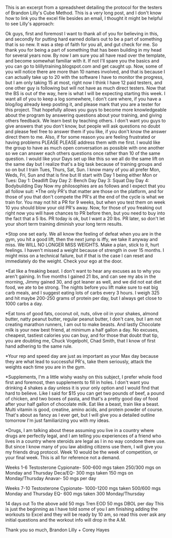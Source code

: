 This is an excerpt from a spreadsheet detailing the protocol for the testers of Brandon Lilly's Cube Method. This is a very long post, and I don't know how to link you the excel file besides an email, I thought it might be helpful to see Lilly's approach:

Ok guys, first and foremost I want to thank all of you for believing in this, and secondly for putting hard earned dollars out to be a part of something that is so new. It was a step of faith for you all, and gut check for me. So thank you for being a part of something that has been building in my head for several years now. By now I am sure you all have read over the template, and become somewhat familiar with it. If not I'll spare you the basics and you can go to blillytraining.blogspot.com and get caught up. Now, some of you will notice there are more than 10 names involved, and that is because I can actually take up to 20 with the software I have to monitor the progress, but I am only taking 15 at most, right now I think I have 12 paid testers, and one other guy is following but will not have as much direct testers. Now that the BS is out of the way, here is what I will be expecting starting this week. I want all of you to keep a log somewhere, I don't care where, if you have a blog/log already keep posting it, and please mark that you are a tester for this project. That hopefully allows you guys to become more knowledgeable about the program by answering questions about your training, and giving others feedback. We learn best by teaching others. I don't want you guys to give answers that you don't know, but people will ask questions no doubt and please feel free to answer them if you like, if you don't know the answer direct them to me. Also, if for some reason you are feeling frustrated or having problems PLEASE PLEASE address them with me first. I would like the group to have as much open conversation as possible with one another so we can answer each others questions once rather than 10 of the same question. I would like your Days set up like this so we all do the same lift on the same day but I realize that's a big task because of training groups and so on but I train Tues, Thurs, Sat, Sun. I know many of you all prefer Mon, Weds, Fri, Sun and that is fine but Ill start with Day 1 being either Mon or Tues: Day 1: Deadlift Day Day 2: Bench Day Day 3: Squat Day Day 4: Bodybuilding Day Now my philosophies are as follows and I expect that you all follow suit: *The only PR's that matter are those on the platform, and for those of you that don't compete the PR's at the end of the cycle is what we train for. You may not hit a PR for 9 weeks, but when you test them on week 10 you should blow your old PR's away. Now, for those of you freaking out right now you will have chances to PR before then, but you need to buy into the fact that a 5 lbs. PR today is ok, but I want a 20 lbs. PR later, so don't let your short term training diminish your long term results.

*Stop one set early. We all know the feeling of defeat when you are in the gym, you hit a good lift, then the next jump is iffy, we take it anyway and miss. We WILL NO LONGER MISS WEIGHTS. Make a plan, stick to it, hurt feelings. I haven't missed a weight because of strength in over 15 months. I might miss on a technical failure, but if that is the case I can reset and immediately do the weight. Check your ego at the door.

*Eat like a freaking beast. I don't want to hear any excuses as to why you aren't gaining. In five months I gained 21 lbs, and can see my abs in the morning, Jimmy gained 30, and got leaner as well, and we did not eat diet food, we ate to be strong. The nights before you lift make sure to eat big carb meals, and I suggest eating lots of carbs every 3 hours. I weigh 325 and hit maybe 200-250 grams of protein per day, but I always get close to 1000 carbs a day.

*Eat tons of good fats, coconut oil, nuts, olive oil in your shakes, almond butter, natty peanut butter, regular peanut butter, I don't care, but I am not creating marathon runners, I am out to make beasts. And lastly Chocolate milk is your new best friend, at minimum a half gallon a day. No excuses, cheapest, tastiest calories you can buy, and for those that doubt that tip, you are doubting me, Chuck Vogelpohl, Chad Smith, that I know of first hand adhering to the same rule.

*Your rep and speed day are just as important as your Max day because they are what lead to successful PR's, take them seriously, attack the weights each time you are in the gym.

*Supplements, I'm a little wishy washy on this subject, I prefer whole food first and foremost, then supplements to fill in holes. I don't want you drinking 4 shakes a day unless it is your only option and I would find that hard to believe. Like I said for $15 you can get two pounds of beef, a pound of chicken, and two boxes of pasta, and that's a pretty good day of food after your half gallon of chocolate milk. Eat like a beast, train like a beast. Multi vitamin is good, creatine, amino acids, and protein powder of course. That's about as fancy as I ever get, but I will give you a detailed outline tomorrow I'm just familiarizing you with my ideas.

*Drugs, I am talking about these assuming you live in a country where drugs are perfectly legal, and I am telling you experiences of a friend who lives in a country where steroids are legal as I in no way condone there use. But since I know many of you law abiding citizens use them, I will give you my friends drug protocol. Week 10 would be the week of competition, or your final week. This is all for reference not a demand.

Weeks 1-6
Testosterone Cypionate- 500-600 mgs taken 250/300 mgs on Monday and Thursday Deca/EQ- 300 mgs taken 150 mgs on Monday/Thursday
Anavar- 50 mgs per day

Weeks 7-10
Testosterone Cypionate- 1000-1200 mgs taken 500/600 mgs Monday and Thursday EQ- 600 mgs taken 300 Monday/Thursday

14 days out
To the above add 50 mgs Tren EOD 50 mgs DBOL per day
This is just the beginning as I have told some of you I am finishing adding the workouts to Excel and they will be ready by 10 am, so read this over ask any initial questions and the workout info will drop in the A.M.

Thank you so much,
Brandon Lilly + Corey Hayes